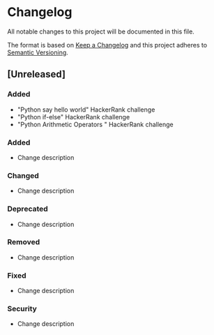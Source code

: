 # Changelog
All notable changes to this project will be documented in this file.

The format is based on [Keep a Changelog](http://keepachangelog.com/en/1.0.0/)
and this project adheres to [Semantic Versioning](http://semver.org/spec/v2.0.0.html).

## [Unreleased]
### Added
- "Python say hello world" HackerRank challenge
- "Python if-else" HackerRank challenge
- "Python Arithmetic Operators " HackerRank challenge

### Added
- Change description

### Changed
- Change description

### Deprecated
- Change description

### Removed
- Change description

### Fixed
- Change description

### Security
- Change description

